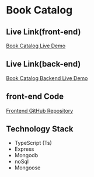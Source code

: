 # Book Catalog

## Live Link(front-end)
[Book Catalog Live Demo](https://lighthearted-halva-6443ac.netlify.app/)

## Live Link(back-end)
[Book Catalog Backend Live Demo](https://book-catalog-server-woad.vercel.app/)


## front-end Code
[Frontend GitHub Repository](https://github.com/mohammadShamimReza/book_catalog)

## Technology Stack
- TypeScript (Ts)
- Express
- Mongodb
- noSql
- Mongoose
